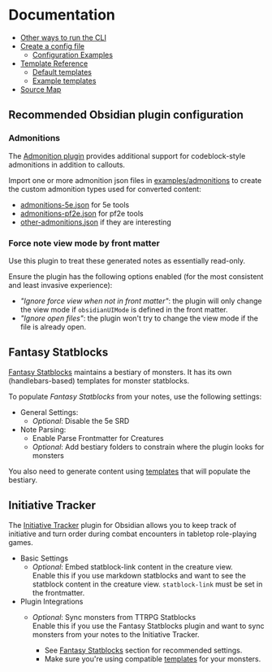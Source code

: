 # Documentation

- [Other ways to run the CLI](./alternateRun.md)
- [Create a config file](./configuration.md)
    - [Configuration Examples][ex-config]
- [Template Reference][templates]
    - [Default templates][def-templates]
    - [Example templates][ex-templates]
- [Source Map][]

[ex-ad]: ../examples/admonitions
[ex-config]: ../examples/config
[ex-templates]: ../examples/templates
[def-templates]: ../src/main/resources/templates
[templates]: ./templates/README.md
[Source Map]: ./sourceMap.md

## Recommended Obsidian plugin configuration

### Admonitions

The [Admonition plugin](https://github.com/javalent/admonitions) provides additional support for codeblock-style admonitions in addition to callouts.

Import one or more admonition json files in [examples/admonitions][ex-ad] to create the custom admonition types used for converted content:

- [admonitions-5e.json](../examples/admonitions/admonitions-5e.json) for 5e tools
- [admonitions-pf2e.json](../examples/admonitions/admonitions-pf2e-v3.json) for pf2e tools
- [other-admonitions.json](../examples/admonitions/other-admonitions.json) if they are interesting

### Force note view mode by front matter

Use this plugin to treat these generated notes as essentially read-only.

Ensure the plugin has the following options enabled (for the most consistent and least invasive experience):

- *"Ignore force view when not in front matter"*: the plugin will only change the view mode if `obsidianUIMode` is defined in the front matter.
- *"Ignore open files"*: the plugin won't try to change the view mode if the file is already open.

## Fantasy Statblocks

[Fantasy Statblocks](https://github.com/javalent/fantasy-statblocks) maintains a bestiary of monsters. It has its own (handlebars-based) templates for monster statblocks.

To populate *Fantasy Statblocks* from your notes, use the following settings:

- General Settings:
    - *Optional*: Disable the 5e SRD
- Note Parsing:
    - Enable Parse Frontmatter for Creatures
    - *Optional*: Add bestiary folders to constrain where the plugin looks for monsters

You also need to generate content using [templates][5eTools templates] that will populate the bestiary.

## Initiative Tracker

The [Initiative Tracker](https://github.com/javalent/initiative-tracker) plugin for Obsidian allows you to keep track of initiative and turn order during combat encounters in tabletop role-playing games.

- Basic Settings
    - *Optional*: Embed statblock-link content in the creature view.  
        Enable this if you use markdown statblocks and want to see the statblock content in the creature view.
        `statblock-link` must be set in the frontmatter.
- Plugin Integrations
    - *Optional*: Sync monsters from TTRPG Statblocks  
        Enable this if you use the Fantasy Statblocks plugin and want to sync monsters from your notes to the Initiative Tracker.

        - See [Fantasy Statblocks](#fantasy-statblocks) section for recommended settings.
        - Make sure you're using compatible [templates][5eTools templates] for your monsters.

[5eTools templates]: ../examples/templates/tools5e/README.md#5etools-alternate-monster-templates
